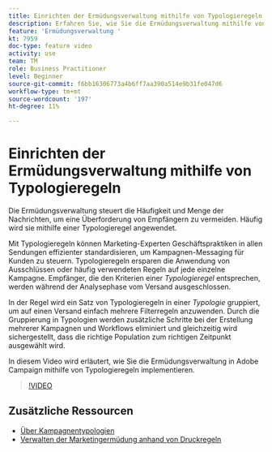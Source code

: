 ```yaml
---
title: Einrichten der Ermüdungsverwaltung mithilfe von Typologieregeln.
description: Erfahren Sie, wie Sie die Ermüdungsverwaltung mithilfe von Typologieregeln implementieren.
feature: 'Ermüdungsverwaltung '
kt: 7959
doc-type: feature video
activity: use
team: TM
role: Business Practitioner
level: Beginner
source-git-commit: f6bb16306773a4b6ff7aa390a514e9b31fe047d6
workflow-type: tm+mt
source-wordcount: '197'
ht-degree: 11%

---
```



# Einrichten der Ermüdungsverwaltung mithilfe von Typologieregeln

Die Ermüdungsverwaltung steuert die Häufigkeit und Menge der Nachrichten, um eine Überforderung von Empfängern zu vermeiden. Häufig wird sie mithilfe einer Typologieregel angewendet.

Mit Typologieregeln können Marketing-Experten Geschäftspraktiken in allen Sendungen effizienter standardisieren, um Kampagnen-Messaging für Kunden zu steuern. Typologieregeln ersparen die Anwendung von Ausschlüssen oder häufig verwendeten Regeln auf jede einzelne Kampagne. Empfänger, die den Kriterien einer *Typologieregel* entsprechen, werden während der Analysephase vom Versand ausgeschlossen.

In der Regel wird ein Satz von Typologieregeln in einer *Typologie* gruppiert, um auf einen Versand einfach mehrere Filterregeln anzuwenden. Durch die Gruppierung in Typologien werden zusätzliche Schritte bei der Erstellung mehrerer Kampagnen und Workflows eliminiert und gleichzeitig wird sichergestellt, dass die richtige Population zum richtigen Zeitpunkt ausgewählt wird.

In diesem Video wird erläutert, wie Sie die Ermüdungsverwaltung in Adobe Campaign mithilfe von Typologieregeln implementieren.

>[!VIDEO](https://video.tv.adobe.com/v/25090?quality=12)

## Zusätzliche Ressourcen

* [Über Kampagnentypologien](https://experienceleague.adobe.com/docs/campaign-classic/using/orchestrating-campaigns/campaign-optimization/about-campaign-typologies.html?lang=en)
* [Verwalten der Marketingermüdung anhand von Druckregeln](https://experienceleague.adobe.com/docs/campaign-classic/using/orchestrating-campaigns/campaign-optimization/pressure-rules.html?lang=en)
